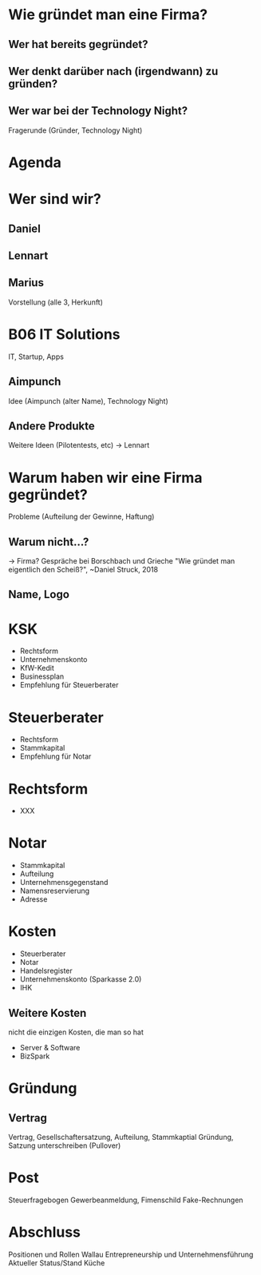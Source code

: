 # Wie gründet man eine Firma?
## Wer hat bereits gegründet?
## Wer denkt darüber nach (irgendwann) zu gründen?
## Wer war bei der Technology Night?
Fragerunde (Gründer, Technology Night)

# Agenda

# Wer sind wir?
## Daniel
## Lennart
## Marius
Vorstellung (alle 3, Herkunft)

# B06 IT Solutions
IT, Startup, Apps
## Aimpunch
Idee (Aimpunch (alter Name), Technology Night)
## Andere Produkte
Weitere Ideen (Pilotentests, etc) -> Lennart

# Warum haben wir eine Firma gegründet?
Probleme (Aufteilung der Gewinne, Haftung)
## Warum nicht...?
-> Firma? Gespräche bei Borschbach und Grieche
"Wie gründet man eigentlich den Scheiß?", ~Daniel Struck, 2018
## Name, Logo

# KSK
- Rechtsform
- Unternehmenskonto
- KfW-Kedit
- Businessplan
- Empfehlung für Steuerberater

# Steuerberater
- Rechtsform
- Stammkapital
- Empfehlung für Notar

# Rechtsform
- XXX

# Notar
- Stammkapital
- Aufteilung
- Unternehmensgegenstand
- Namensreservierung
- Adresse

# Kosten
- Steuerberater
- Notar
- Handelsregister
- Unternehmenskonto (Sparkasse 2.0)
- IHK

## Weitere Kosten
nicht die einzigen Kosten, die man so hat
- Server & Software
- BizSpark

# Gründung
## Vertrag
Vertrag, Gesellschaftersatzung, Aufteilung, Stammkaptial
Gründung, Satzung unterschreiben (Pullover)

# Post
Steuerfragebogen
Gewerbeanmeldung, Fimenschild
Fake-Rechnungen

# Abschluss
Positionen und Rollen
Wallau Entrepreneurship und Unternehmensführung
Aktueller Status/Stand
Küche